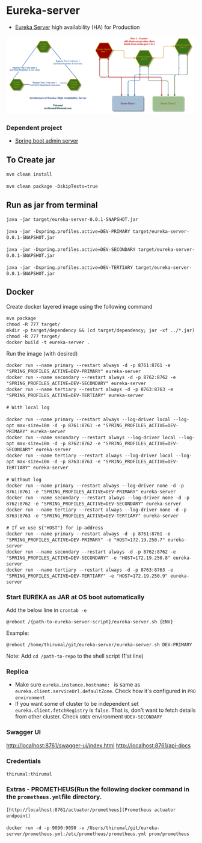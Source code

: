 # Eureka-server 

* [Eureka Server](http://localhost:8761) high availability (HA) for Production


<img src="HA-eureka.png" alt="HA-eureka.png"/>

### Dependent project

* [Spring boot admin server](https://github.com/M-Thirumal/spring-boot-admin-server)

## To Create jar

	mvn clean install
	
	mvn clean package -DskipTests=true

## Run as jar from terminal

	java -jar target/eureka-server-0.0.1-SNAPSHOT.jar
	
	java -jar -Dspring.profiles.active=DEV-PRIMARY target/eureka-server-0.0.1-SNAPSHOT.jar
	
	java -jar -Dspring.profiles.active=DEV-SECONDARY target/eureka-server-0.0.1-SNAPSHOT.jar
	
	java -jar -Dspring.profiles.active=DEV-TERTIARY target/eureka-server-0.0.1-SNAPSHOT.jar
	
## Docker

Create docker layered image using the following command

	mvn package
	chmod -R 777 target/
	mkdir -p target/dependency && (cd target/dependency; jar -xf ../*.jar)
	chmod -R 777 target/
	docker build -t eureka-server .

Run the image (with desired)

	docker run --name primary --restart always -d -p 8761:8761 -e "SPRING_PROFILES_ACTIVE=DEV-PRIMARY" eureka-server
	docker run --name secondary --restart always -d -p 8762:8762 -e "SPRING_PROFILES_ACTIVE=DEV-SECONDARY" eureka-server
	docker run --name tertiary --restart always -d -p 8763:8763 -e "SPRING_PROFILES_ACTIVE=DEV-TERTIARY" eureka-server
	
	# With local log
	
	docker run --name primary --restart always --log-driver local --log-opt max-size=10m -d -p 8761:8761 -e "SPRING_PROFILES_ACTIVE=DEV-PRIMARY" eureka-server
	docker run --name secondary --restart always --log-driver local --log-opt max-size=10m -d -p 8762:8762 -e "SPRING_PROFILES_ACTIVE=DEV-SECONDARY" eureka-server
	docker run --name tertiary --restart always --log-driver local --log-opt max-size=10m -d -p 8763:8763 -e "SPRING_PROFILES_ACTIVE=DEV-TERTIARY" eureka-server
	
	# Without log
	docker run --name primary --restart always --log-driver none -d -p 8761:8761 -e "SPRING_PROFILES_ACTIVE=DEV-PRIMARY" eureka-server
	docker run --name secondary --restart always --log-driver none -d -p 8762:8762 -e "SPRING_PROFILES_ACTIVE=DEV-SECONDARY" eureka-server
	docker run --name tertiary --restart always --log-driver none -d -p 8763:8763 -e "SPRING_PROFILES_ACTIVE=DEV-TERTIARY" eureka-server
	
	# If we use ${"HOST"} for ip-address
	docker run --name primary --restart always -d -p 8761:8761 -e "SPRING_PROFILES_ACTIVE=DEV-PRIMARY" -e "HOST=172.19.250.7" eureka-server
	docker run --name secondary --restart always -d -p 8762:8762 -e "SPRING_PROFILES_ACTIVE=DEV-SECONDARY" -e "HOST=172.19.250.8" eureka-server
	docker run --name tertiary --restart always -d -p 8763:8763 -e "SPRING_PROFILES_ACTIVE=DEV-TERTIARY" -e "HOST=172.19.250.9" eureka-server
	
### Start EUREKA as JAR at OS boot automatically

Add the below line in `crontab -e`
	
	@reboot /{path-to-eureka-server-script}/eureka-server.sh {ENV}

Example:
	
	@reboot /home/thirumal/git/eureka-server/eureka-server.sh DEV-PRIMARY
	
Note: Add `cd /path-to-repo` to the shell script (1'st line)
	
### Replica 

* Make sure `eureka.instance.hostname: ` is same as `eureka.client.serviceUrl.defaultZone`. Check how it's configured in `PRO environment`
* If you want some of cluster to be independent set `eureka.client.fetchRegistry` is `false`. That is, don't want to fetch details from other cluster. Check `UDEV` environment `UDEV-SECONDARY`
	
### Swagger UI

[http://localhost:8761/swagger-ui/index.html](http://localhost:8761/swagger-ui/index.html)
[http://localhost:8761/api-docs](http://localhost:8761/api-docs)

### Credentials

	thirumal:thirumal

### Extras - PROMETHEUS(Run the following docker command in the `prometheus.yml`file directory.


    [http://localhost:8761/actuator/prometheus](Prometheus actuator endpoint)    

    docker run -d -p 9090:9090 -v /Users/thirumal/git/eureka-server/prometheus.yml:/etc/prometheus/prometheus.yml prom/prometheus
	
